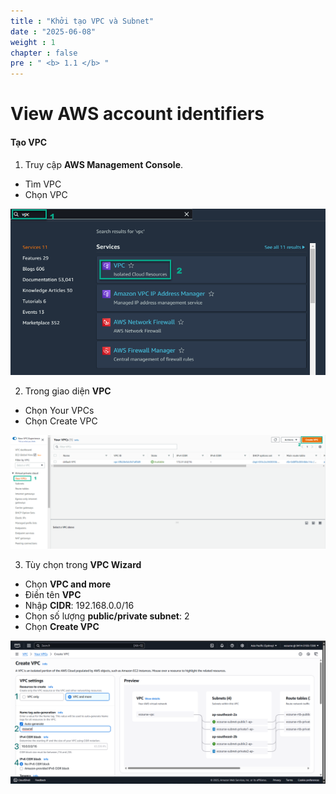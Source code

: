 ```yaml
---
title : "Khởi tạo VPC và Subnet"
date : "2025-06-08"
weight : 1
chapter : false
pre : " <b> 1.1 </b> "
---
```


# View AWS account identifiers

#### Tạo VPC

1. Truy cập **AWS Management Console**.

- Tìm VPC
- Chọn VPC

![Create Account](/static/images/1/VPC.png)

2. Trong giao diện **VPC**

- Chọn Your VPCs
- Chọn Create VPC

![Create Account](/static/images/1/VPC2.png)

3. Tùy chọn trong **VPC Wizard**

- Chọn **VPC and more**
- Điền tên **VPC**
- Nhập **CIDR**: 192.168.0.0/16
- Chọn số lượng **public/private subnet**: 2
- Chọn **Create VPC** 

![Create Account](/static/images/1/VPC3.png)


